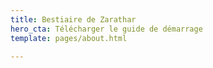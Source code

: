 ```yaml
---
title: Bestiaire de Zarathar
hero_cta: Télécharger le guide de démarrage
template: pages/about.html

---
```


